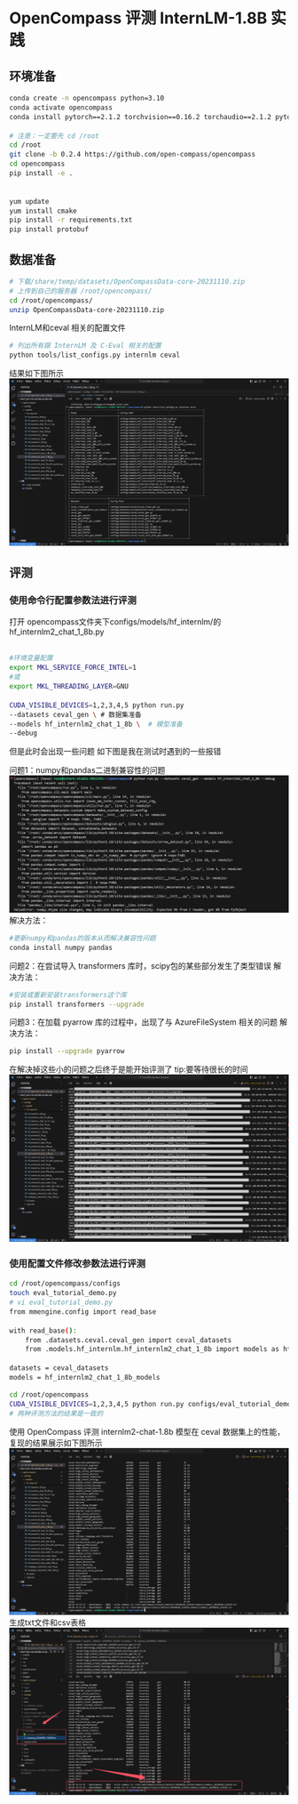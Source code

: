 # OpenCompass 评测 InternLM-1.8B 实践

## 环境准备

```bash
conda create -n opencompass python=3.10
conda activate opencompass
conda install pytorch==2.1.2 torchvision==0.16.2 torchaudio==2.1.2 pytorch-cuda=12.1 -c pytorch -c nvidia -y

# 注意：一定要先 cd /root
cd /root
git clone -b 0.2.4 https://github.com/open-compass/opencompass
cd opencompass
pip install -e .


yum update
yum install cmake
pip install -r requirements.txt
pip install protobuf
```

## 数据准备

```bash
# 下载/share/temp/datasets/OpenCompassData-core-20231110.zip
# 上传到自己的服务器 /root/opencompass/
cd /root/opencompass/
unzip OpenCompassData-core-20231110.zip
```
InternLM和ceval 相关的配置文件
```bash
# 列出所有跟 InternLM 及 C-Eval 相关的配置
python tools/list_configs.py internlm ceval
```
结果如下图所示
![image124545](https://github.com/jiangxiaobaiii/InternLM-openNotebook/blob/main/%E5%9F%BA%E7%A1%80%E5%B2%9B/%E7%AC%AC6%E5%85%B3OpenCompass%E8%AF%84%E6%B5%8BInternLM-1.8%E5%AE%9E%E8%B7%B5/InternLM%E5%92%8Cceval%20%E7%9B%B8%E5%85%B3%E7%9A%84%E9%85%8D%E7%BD%AE%E6%96%87%E4%BB%B6.png?raw=true)


## 评测

### 使用命令行配置参数法进行评测
打开 opencompass文件夹下configs/models/hf_internlm/的hf_internlm2_chat_1_8b.py
```bash

#环境变量配置
export MKL_SERVICE_FORCE_INTEL=1
#或
export MKL_THREADING_LAYER=GNU

CUDA_VISIBLE_DEVICES=1,2,3,4,5 python run.py
--datasets ceval_gen \ # 数据集准备
--models hf_internlm2_chat_1_8b \  # 模型准备
--debug
```
但是此时会出现一些问题
如下图是我在测试时遇到的一些报错

问题1：numpy和pandas二进制兼容性的问题
![image1212](https://github.com/jiangxiaobaiii/InternLM-openNotebook/blob/main/%E5%9F%BA%E7%A1%80%E5%B2%9B/%E7%AC%AC6%E5%85%B3OpenCompass%E8%AF%84%E6%B5%8BInternLM-1.8%E5%AE%9E%E8%B7%B5/numpy%E5%92%8Cpandas%E4%BA%8C%E8%BF%9B%E5%88%B6%E5%85%BC%E5%AE%B9%E6%80%A7%E7%9A%84%E9%97%AE%E9%A2%98.png?raw=true)
解决方法：
```bash
#更新numpy和pandas的版本从而解决兼容性问题
conda install numpy pandas
```

问题2：在尝试导入 transformers 库时，scipy包的某些部分发生了类型错误
解决方法：
```bash
#安装或重新安装transformers这个库
pip install transformers --upgrade
```

问题3：在加载 pyarrow 库的过程中，出现了与 AzureFileSystem 相关的问题
解决方法：
```bash
pip install --upgrade pyarrow
```
在解决掉这些小的问题之后终于是能开始评测了
tip:要等待很长的时间
![image565656](https://github.com/jiangxiaobaiii/InternLM-openNotebook/blob/main/%E5%9F%BA%E7%A1%80%E5%B2%9B/%E7%AC%AC6%E5%85%B3OpenCompass%E8%AF%84%E6%B5%8BInternLM-1.8%E5%AE%9E%E8%B7%B5/f642d3ae19266b705b99f0a371a794bb.png?raw=true)

### 使用配置文件修改参数法进行评测

```bash
cd /root/opencompass/configs
touch eval_tutorial_demo.py
# vi eval_tutorial_demo.py
from mmengine.config import read_base

with read_base():
    from .datasets.ceval.ceval_gen import ceval_datasets
    from .models.hf_internlm.hf_internlm2_chat_1_8b import models as hf_internlm2_chat_1_8b_models

datasets = ceval_datasets
models = hf_internlm2_chat_1_8b_models
```

```bash
cd /root/opencompass
CUDA_VISIBLE_DEVICES=1,2,3,4,5 python run.py configs/eval_tutorial_demo.py --debug
# 两种评测方法的结果是一致的
```
使用 OpenCompass 评测 internlm2-chat-1.8b 模型在 ceval 数据集上的性能，复现的结果展示如下图所示
![image-20240829144701887](https://github.com/jiangxiaobaiii/InternLM-openNotebook/blob/main/%E5%9F%BA%E7%A1%80%E5%B2%9B/%E7%AC%AC6%E5%85%B3OpenCompass%E8%AF%84%E6%B5%8BInternLM-1.8%E5%AE%9E%E8%B7%B5/%E8%AF%84%E6%B5%8B%E7%BB%93%E6%9E%9C.png?raw=true)
生成txt文件和csv表格
![image656](https://github.com/jiangxiaobaiii/InternLM-openNotebook/blob/main/%E5%9F%BA%E7%A1%80%E5%B2%9B/%E7%AC%AC6%E5%85%B3OpenCompass%E8%AF%84%E6%B5%8BInternLM-1.8%E5%AE%9E%E8%B7%B5/%E7%94%9F%E6%88%90txt%E6%96%87%E4%BB%B6.png?raw=true)
